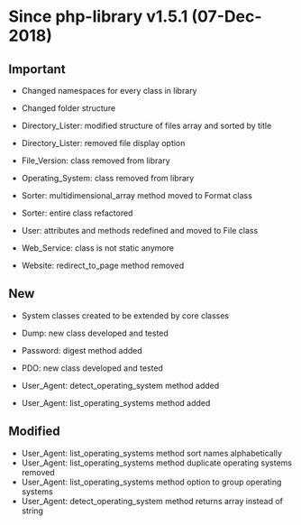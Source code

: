 Since php-library v1.5.1 (07-Dec-2018)
=======

Important
----------------

* Changed namespaces for every class in library
* Changed folder structure

* Directory_Lister: modified structure of files array and sorted by title
* Directory_Lister: removed file display option
* File_Version: class removed from library
* Operating_System: class removed from library
* Sorter: multidimensional_array method moved to Format class
* Sorter: entire class refactored
* User: attributes and methods redefined and moved to File class
* Web_Service: class is not static anymore
* Website: redirect_to_page method removed

New
----------------

* System classes created to be extended by core classes

* Dump: new class developed and tested
* Password: digest method added
* PDO: new class developed and tested
* User_Agent: detect_operating_system method added
* User_Agent: list_operating_systems method added

Modified
----------------

* User_Agent: list_operating_systems method sort names alphabetically
* User_Agent: list_operating_systems method duplicate operating systems removed
* User_Agent: list_operating_systems method option to group operating systems
* User_Agent: detect_operating_system method returns array instead of string
